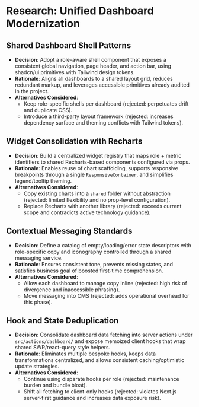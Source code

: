 # Research: Unified Dashboard Modernization

## Shared Dashboard Shell Patterns

- **Decision**: Adopt a role-aware shell component that exposes a consistent global navigation, page header, and action bar, using shadcn/ui primitives with Tailwind design tokens.
- **Rationale**: Aligns all dashboards to a shared layout grid, reduces redundant markup, and leverages accessible primitives already audited in the project.
- **Alternatives Considered**:
  - Keep role-specific shells per dashboard (rejected: perpetuates drift and duplicate CSS).
  - Introduce a third-party layout framework (rejected: increases dependency surface and theming conflicts with Tailwind tokens).

## Widget Consolidation with Recharts

- **Decision**: Build a centralized widget registry that maps role + metric identifiers to shared Recharts-based components configured via props.
- **Rationale**: Enables reuse of chart scaffolding, supports responsive breakpoints through a single `ResponsiveContainer`, and simplifies legend/tooltip theming.
- **Alternatives Considered**:
  - Copy existing charts into a `shared` folder without abstraction (rejected: limited flexibility and no prop-level configuration).
  - Replace Recharts with another library (rejected: exceeds current scope and contradicts active technology guidance).

## Contextual Messaging Standards

- **Decision**: Define a catalog of empty/loading/error state descriptors with role-specific copy and iconography controlled through a shared messaging service.
- **Rationale**: Ensures consistent tone, prevents missing states, and satisfies business goal of boosted first-time comprehension.
- **Alternatives Considered**:
  - Allow each dashboard to manage copy inline (rejected: high risk of divergence and inaccessible phrasing).
  - Move messaging into CMS (rejected: adds operational overhead for this phase).

## Hook and State Deduplication

- **Decision**: Consolidate dashboard data fetching into server actions under `src/actions/dashboard/` and expose memoized client hooks that wrap shared SWR/react-query style helpers.
- **Rationale**: Eliminates multiple bespoke hooks, keeps data transformations centralized, and allows consistent caching/optimistic update strategies.
- **Alternatives Considered**:
  - Continue using disparate hooks per role (rejected: maintenance burden and bundle bloat).
  - Shift all fetching to client-only hooks (rejected: violates Next.js server-first guidance and increases data exposure risk).
